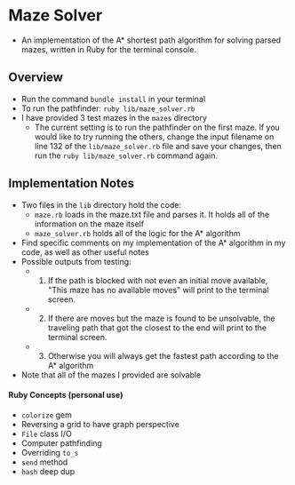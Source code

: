 # Maze Solver

- An implementation of the A* shortest path algorithm for solving parsed mazes, written in Ruby for the terminal console.

## Overview
- Run the command `bundle install` in your terminal
- To run the pathfinder: `ruby lib/maze_solver.rb`
- I have provided 3 test mazes in the `mazes` directory
  - The current setting is to run the pathfinder on the first maze. If you would like to try running the others, change the input filename on line 132 of the `lib/maze_solver.rb` file and save your changes, then run the `ruby lib/maze_solver.rb` command again.

## Implementation Notes
- Two files in the `lib` directory hold the code:
  - `maze.rb` loads in the maze.txt file and parses it. It holds all of the information on the maze itself
  - `maze_solver.rb` holds all of the logic for the A* algorithm
- Find specific comments on my implementation of the A* algorithm in my code, as well as other useful notes
- Possible outputs from testing:
  - 1) If the path is blocked with not even an initial move available, "This maze has no available moves" will print to the terminal screen.
  - 2) If there are moves but the maze is found to be unsolvable, the traveling path that got the closest to the end will print to the terminal screen.
  - 3) Otherwise you will always get the fastest path according to the A* algorithm
- Note that all of the mazes I provided are solvable

#### Ruby Concepts (personal use)
- `colorize` gem
- Reversing a grid to have graph perspective
- `File` class I/O
- Computer pathfinding
- Overriding `to_s`
- `send` method
- `hash` deep dup
